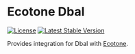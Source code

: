 # Ecotone Dbal

[![License](https://poser.pugx.org/ecotone/dbal/license)](https://packagist.org/packages/ecotone/dbal)
[![Latest Stable Version](https://poser.pugx.org/ecotone/dbal/v/stable)](https://packagist.org/packages/ecotone/dbal)

Provides integration for Dbal with [Ecotone](https://github.com/ecotoneframework/ecotone).
